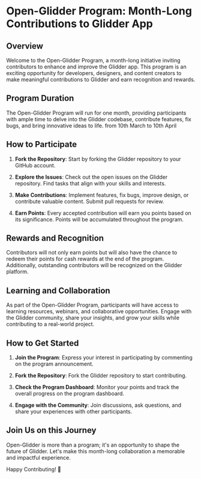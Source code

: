 # Open-Glidder Program: Month-Long Contributions to Glidder App

## Overview

Welcome to the Open-Glidder Program, a month-long initiative inviting contributors to enhance and improve the Glidder app. This program is an exciting opportunity for developers, designers, and content creators to make meaningful contributions to Glidder and earn recognition and rewards.

## Program Duration

The Open-Glidder Program will run for one month, providing participants with ample time to delve into the Glidder codebase, contribute features, fix bugs, and bring innovative ideas to life. from 10th March to 10th April

## How to Participate

1. **Fork the Repository**: Start by forking the Glidder repository to your GitHub account.

2. **Explore the Issues**: Check out the open issues on the Glidder repository. Find tasks that align with your skills and interests.

3. **Make Contributions**: Implement features, fix bugs, improve design, or contribute valuable content. Submit pull requests for review.

4. **Earn Points**: Every accepted contribution will earn you points based on its significance. Points will be accumulated throughout the program.

## Rewards and Recognition

Contributors will not only earn points but will also have the chance to redeem their points for cash rewards at the end of the program. Additionally, outstanding contributors will be recognized on the Glidder platform.

## Learning and Collaboration

As part of the Open-Glidder Program, participants will have access to learning resources, webinars, and collaborative opportunities. Engage with the Glidder community, share your insights, and grow your skills while contributing to a real-world project.

## How to Get Started

1. **Join the Program**: Express your interest in participating by commenting on the program announcement.

2. **Fork the Repository**: Fork the Glidder repository to start contributing.

3. **Check the Program Dashboard**: Monitor your points and track the overall progress on the program dashboard.

4. **Engage with the Community**: Join discussions, ask questions, and share your experiences with other participants.

## Join Us on this Journey

Open-Glidder is more than a program; it's an opportunity to shape the future of Glidder. Let's make this month-long collaboration a memorable and impactful experience.

Happy Contributing! 🚀
